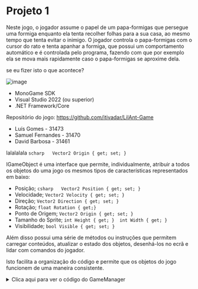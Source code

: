 # Projeto 1
Neste jogo, o jogador assume o papel de um papa-formigas que persegue uma formiga enquanto ela tenta recolher folhas para a sua casa, ao mesmo tempo que tenta evitar o inimigo. O jogador controla o papa-formigas com o cursor do rato e tenta apanhar a formiga, que possui um comportamento automático e é controlada pelo programa, fazendo com que por exemplo ela se mova mais rapidamente caso o papa-formigas se aproxime dela.

se eu fizer isto o que acontece?


![image](https://github.com/user-attachments/assets/e8251d6c-7445-4063-97a2-f2c5a497afd6)

 

- MonoGame SDK
- Visual Studio 2022 (ou superior)
- .NET Framework/Core

Repositório do jogo: https://github.com/itivadar/LilAnt-Game

- Luís Gomes - 31473
- Samuel Fernandes - 31470
- David Barbosa - 31461

lalalalala ```scharp   Vector2 Origin { get; set; } ```

IGameObject é uma interface que permite, individualmente, atribuir a todos os objetos do uma jogo os mesmos tipos de características representados em baixo:
- Posição;    ```csharp   Vector2 Position { get; set; } ```
- Velocidade;    ```Vector2 Velocity { get; set; }```
- Direção;    ```Vector2 Direction { get; set; } ```
- Rotação;    ```float Rotation { get;} ```
- Ponto de Origem;    ```Vector2 Origin { get; set; } ```
- Tamanho do Sprite;   ```int Height { get; } 
                          int Width { get; }```
- Visibilidade;    ```bool Visible { get; set; }```

Além disso possui uma série de métodos ou instruções que permitem carregar conteúdos, atualizar o estado dos objetos, desenhá-los no ecrã e lidar com comandos do jogador.

Isto facilita a organização do código e permite que os objetos do jogo funcionem de uma maneira consistente.

<details>
  <summary>Clica aqui para ver o código do GameManager</summary>

```csharp
﻿using ExampleGame;
using Microsoft.Xna.Framework;
using Microsoft.Xna.Framework.Content;
using Microsoft.Xna.Framework.Graphics;
using System;
using System.Collections.Generic;
using System.Linq;
using System.Text;
using System.Threading.Tasks;

namespace TheTirelessLilAnt.Components
{
    public class GameManager : IGameManager
    {
        private List<IGameObject> _objects;

        /// <summary>
        /// Lists of all object in the game. 
        /// </summary>
        public IEnumerable<IGameObject> GameObjects => _objects;
        
        public GameManager()
        {
            _objects = new List<IGameObject>();
        }

        /// <summary>
        /// Adds an new entity to the game objects collection. 
        /// </summary>
        public void AddObject(IGameObject gameObject)
        {
            if (gameObject is null) return;
            _objects.Add(gameObject);
        }

        /// <summary>
        /// Calls the Update() of every visible game object.
        /// </summary>
        public void DrawObjects(SpriteBatch spritebatch)
        {
            var visibleObjects = GameObjects.Where(gameObject => gameObject.Visible);
            foreach (IGameObject gameObject in visibleObjects)
            {
                gameObject.Draw(spritebatch);
            }
        }

        /// <summary>
        /// Calls the Update() of every game objects. 
        /// </summary>
        public void UpdateObjects(GameTime gameTime)
        {
            foreach (IGameObject gameObject in GameObjects)
            {
                gameObject.HandleInput();
                gameObject.Update(gameTime);
            }
        }

        /// <summary>
        /// Unloads the content of the game objects.
        /// </summary>
        public void UnloadObjects()
        {
            foreach (IGameObject gameObject in GameObjects)
            {
                gameObject.UnloadContent();
            }
        }

        /// <summary>
        /// Loads resources of every game object.
        /// </summary>
        public void LoadObjects(ContentManager contentManager)
        {
            foreach (IGameObject gameObject in GameObjects)
            {
                gameObject.LoadContent(contentManager);
            }
        }       
    }
}


